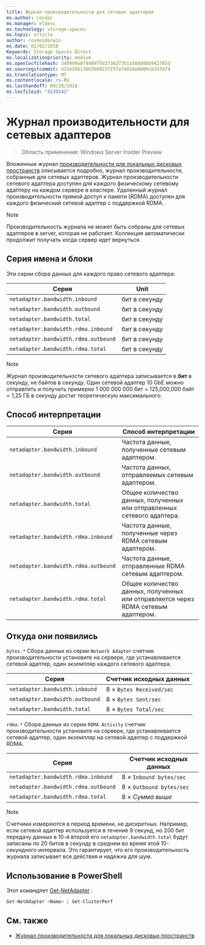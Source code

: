 ```yaml
---
title: Журнал производительности для сетевых адаптеров
ms.author: cosdar
ms.manager: eldenc
ms.technology: storage-spaces
ms.topic: article
author: cosmosdarwin
ms.date: 02/02/2018
Keywords: Storage Spaces Direct
ms.localizationpriority: medium
ms.openlocfilehash: 340999a8f440975d3736277b1a30dddbb942785d
ms.sourcegitcommit: d31e266130b3b082372f7af4024e6089cb347d74
ms.translationtype: MT
ms.contentlocale: ru-RU
ms.lasthandoff: 09/28/2018
ms.locfileid: "4239241"
---
```

# Журнал производительности для сетевых адаптеров

> Область применения: Windows Server Insider Preview

Вложенные журнал [производительности для локальных дисковых пространств](performance-history.md) описывается подробно, журнал производительности, собранные для сетевых адаптеров. Журнал производительности сетевого адаптера доступен для каждого физическому сетевому адаптеру на каждом сервере в кластере. Удаленный журнал производительности прямой доступ к памяти (RDMA) доступен для каждого физический сетевой адаптер с поддержкой RDMA.

   > [!NOTE]
   > Производительность журнала не может быть собраны для сетевых адаптеров в server, которая не работает. Коллекция автоматически продолжит получать когда сервер идет вернуться.

## Серия имена и блоки

Эти серии сбора данных для каждого право сетевого адаптера:

| Серия                               | Unit            |
|--------------------------------------|-----------------|
| `netadapter.bandwidth.inbound`       | бит в секунду |
| `netadapter.bandwidth.outbound`      | бит в секунду |
| `netadapter.bandwidth.total`         | бит в секунду |
| `netadapter.bandwidth.rdma.inbound`  | бит в секунду |
| `netadapter.bandwidth.rdma.outbound` | бит в секунду |
| `netadapter.bandwidth.rdma.total`    | бит в секунду |

   > [!NOTE]
   > Журнал производительности сетевого адаптера записывается в **бит** в секунду, не байтов в секунду. Один сетевой адаптер 10 GbE можно отправлять и получать примерно 1 000 000 000 бит = 125,000,000 байт = 1,25 ГБ в секунду достиг теоретическую максимального.

## Способ интерпретации

| Серия                               | Способ интерпретации                                                      |
|--------------------------------------|-----------------------------------------------------------------------|
| `netadapter.bandwidth.inbound`       | Частота данные, полученные сетевым адаптером.                         |
| `netadapter.bandwidth.outbound`      | Частота данных, отправляемых сетевым адаптером.                             |
| `netadapter.bandwidth.total`         | Общее количество данных, полученных или отправленных сетевого адаптера.           |
| `netadapter.bandwidth.rdma.inbound`  | Частота данные, полученные через RDMA сетевым адаптером.               |
| `netadapter.bandwidth.rdma.outbound` | Частота данные, отправленные RDMA сетевым адаптером.                   |
| `netadapter.bandwidth.rdma.total`    | Общее количество данных, полученных или отправляется через RDMA сетевым адаптером. |

## Откуда они появились

`bytes.*` Сбора данных из серии `Network Adapter` счетчик производительности установите на сервере, где устанавливается сетевой адаптер, один экземпляр каждого сетевого адаптера.

| Серия                           | Счетчик исходных данных           |
|----------------------------------|--------------------------|
| `netadapter.bandwidth.inbound`   | 8 × `Bytes Received/sec` |
| `netadapter.bandwidth.outbound`  | 8 × `Bytes Sent/sec`     |
| `netadapter.bandwidth.total`     | 8 × `Bytes Total/sec`    |

`rdma.*` Сбора данных из серии `RDMA Activity` счетчик производительности установите на сервере, где устанавливается сетевой адаптер, один экземпляр на сетевой адаптер с поддержкой RDMA.

| Серия                               | Счетчик исходных данных           |
|--------------------------------------|--------------------------|
| `netadapter.bandwidth.rdma.inbound`  | 8 × `Inbound bytes/sec`  |
| `netadapter.bandwidth.rdma.outbound` | 8 × `Outbound bytes/sec` |
| `netadapter.bandwidth.rdma.total`    | 8 × *Сумма выше*   |

   > [!NOTE]
   > Счетчики измеряются в период времени, не дискретных. Например, если сетевой адаптер используется в течение 9 секунд, но 200 бит передачу данных в 10-й второй его `netadapter.bandwidth.total` будут записаны по 20 битов в секунду в среднем во время этой 10-секундного интервала. Это гарантирует, что его производительность журнала записывает все действия и надежна для шум.

## Использование в PowerShell

Этот командлет [Get-NetAdapter](https://docs.microsoft.com/powershell/module/netadapter/get-netadapter) :

```PowerShell
Get-NetAdapter <Name> | Get-ClusterPerf
```

## См. также

- [Журнал производительности для локальных дисковых пространств](performance-history.md)
